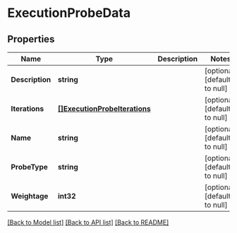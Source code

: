 # ExecutionProbeData

## Properties
Name | Type | Description | Notes
------------ | ------------- | ------------- | -------------
**Description** | **string** |  | [optional] [default to null]
**Iterations** | [**[]ExecutionProbeIterations**](execution.ProbeIterations.md) |  | [optional] [default to null]
**Name** | **string** |  | [optional] [default to null]
**ProbeType** | **string** |  | [optional] [default to null]
**Weightage** | **int32** |  | [optional] [default to null]

[[Back to Model list]](../README.md#documentation-for-models) [[Back to API list]](../README.md#documentation-for-api-endpoints) [[Back to README]](../README.md)

